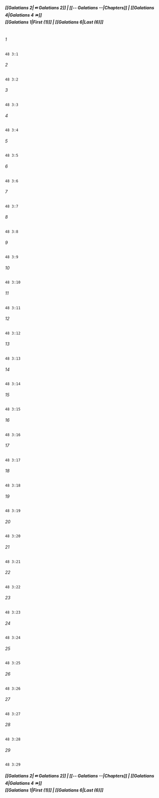 
##### **[[Galatians 2|⏪ Galatians 2]] | [[-- Galatians --|Chapters]] | [[Galatians 4|Galatians 4 ⏩]]**<br>**[[Galatians 1|First (1)]] | [[Galatians 6|Last (6)]]**<br><br>

###### 1
``` verse
48 3:1
```
###### 2
``` verse
48 3:2
```
###### 3
``` verse
48 3:3
```
###### 4
``` verse
48 3:4
```
###### 5
``` verse
48 3:5
```
###### 6
``` verse
48 3:6
```
###### 7
``` verse
48 3:7
```
###### 8
``` verse
48 3:8
```
###### 9
``` verse
48 3:9
```
###### 10
``` verse
48 3:10
```
###### 11
``` verse
48 3:11
```
###### 12
``` verse
48 3:12
```
###### 13
``` verse
48 3:13
```
###### 14
``` verse
48 3:14
```
###### 15
``` verse
48 3:15
```
###### 16
``` verse
48 3:16
```
###### 17
``` verse
48 3:17
```
###### 18
``` verse
48 3:18
```
###### 19
``` verse
48 3:19
```
###### 20
``` verse
48 3:20
```
###### 21
``` verse
48 3:21
```
###### 22
``` verse
48 3:22
```
###### 23
``` verse
48 3:23
```
###### 24
``` verse
48 3:24
```
###### 25
``` verse
48 3:25
```
###### 26
``` verse
48 3:26
```
###### 27
``` verse
48 3:27
```
###### 28
``` verse
48 3:28
```
###### 29
``` verse
48 3:29
```

##### **[[Galatians 2|⏪ Galatians 2]] | [[-- Galatians --|Chapters]] | [[Galatians 4|Galatians 4 ⏩]]**<br>**[[Galatians 1|First (1)]] | [[Galatians 6|Last (6)]]**
